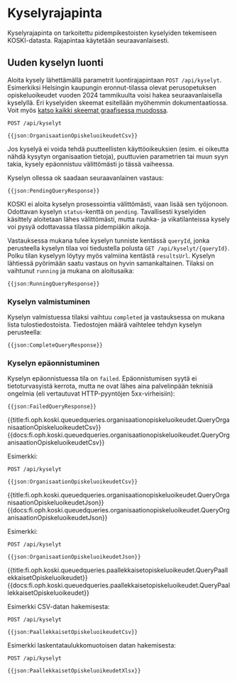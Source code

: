 # Kyselyrajapinta

Kyselyrajapinta on tarkoitettu pidempikestoisten kyselyiden tekemiseen KOSKI-datasta.
Rajapintaa käytetään seuraavanlaisesti.

## Uuden kyselyn luonti

Aloita kysely lähettämällä parametrit luontirajapintaan `POST /api/kyselyt`. Esimerkiksi Helsingin kaupungin
eronnut-tilassa olevat perusopetuksen opiskeluoikeudet vuoden 2024 tammikuulta voisi hakea
seuraavanlaisella kyselyllä.
Eri kyselyiden skeemat esitellään myöhemmin dokumentaatiossa. Voit myös [katso kaikki skeemat graafisessa muodossa](/koski/json-schema-viewer/?schema=kyselyt-query.json).

    POST /api/kyselyt

    {{json:OrganisaationOpiskeluoikeudetCsv}}

Jos kyselyä ei voida tehdä puutteellisten käyttöoikeuksien (esim. ei oikeutta nähdä kysytyn
organisaation tietoja), puuttuvien parametrien tai muun syyn takia, kysely epäonnistuu välittömästi
jo tässä vaiheessa.

Kyselyn ollessa ok saadaan seuraavanlainen vastaus:

    {{json:PendingQueryResponse}}

KOSKI ei aloita kyselyn prosessointia välittömästi, vaan lisää sen työjonoon.  Odottavan kyselyn
`status`-kenttä on `pending`. Tavallisesti kyselyiden käsittely aloitetaan lähes välittömästi,
mutta ruuhka- ja vikatilanteissa kysely voi pysyä odottavassa tilassa pidempiäkin aikoja.

Vastauksessa mukana tulee kyselyn tunniste kentässä `queryId`, jonka perusteella kyselyn tilaa
voi tiedustella polusta `GET /api/kyselyt/{queryId}`. Polku tilan kyselyyn löytyy myös valmiina
kentästä `resultsUrl`. Kyselyn lähtiessä pyörimään saatu vastaus on hyvin samankaltainen.
Tilaksi on vaihtunut `running` ja mukana on aloitusaika:

    {{json:RunningQueryResponse}}

### Kyselyn valmistuminen

Kyselyn valmistuessa tilaksi vaihtuu `completed` ja vastauksessa on mukana lista tulostiedostoista.
Tiedostojen määrä vaihtelee tehdyn kyselyn perusteella:

    {{json:CompleteQueryResponse}}

### Kyselyn epäonnistuminen

Kyselyn epäonnistuessa tila on `failed`. Epäonnistumisen syytä ei tietoturvasyistä kerrota,
mutta ne ovat lähes aina palvelinpään teknisiä ongelmia (eli vertautuvat HTTP-pyyntöjen 5xx-virheisiin):

    {{json:FailedQueryResponse}}



{{title:fi.oph.koski.queuedqueries.organisaationopiskeluoikeudet.QueryOrganisaationOpiskeluoikeudetCsv}}
{{docs:fi.oph.koski.queuedqueries.organisaationopiskeluoikeudet.QueryOrganisaationOpiskeluoikeudetCsv}}

Esimerkki:

    POST /api/kyselyt

    {{json:OrganisaationOpiskeluoikeudetCsv}}

{{title:fi.oph.koski.queuedqueries.organisaationopiskeluoikeudet.QueryOrganisaationOpiskeluoikeudetJson}}
{{docs:fi.oph.koski.queuedqueries.organisaationopiskeluoikeudet.QueryOrganisaationOpiskeluoikeudetJson}}

Esimerkki:

    POST /api/kyselyt

    {{json:OrganisaationOpiskeluoikeudetJson}}

{{title:fi.oph.koski.queuedqueries.paallekkaisetopiskeluoikeudet.QueryPaallekkaisetOpiskeluoikeudet}}
{{docs:fi.oph.koski.queuedqueries.paallekkaisetopiskeluoikeudet.QueryPaallekkaisetOpiskeluoikeudet}}

Esimerkki CSV-datan hakemisesta:

    POST /api/kyselyt

    {{json:PaallekkaisetOpiskeluoikeudetCsv}}

Esimerkki laskentataulukkomuotoisen datan hakemisesta:

    POST /api/kyselyt

    {{json:PaallekkaisetOpiskeluoikeudetXlsx}}
